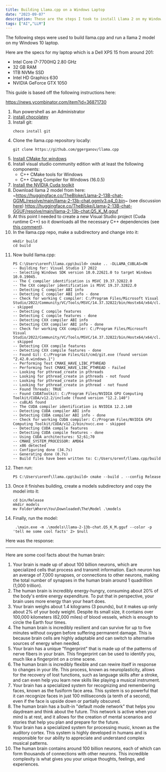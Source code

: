 ```yaml
---
title: Building Llama.cpp on a Windows Laptop
date: "2023-09-07"
description: These are the steps I took to install Llama 2 on my Windows laptop.
tags: ["AI","LLM"]
---
```

The following steps were used to build llama.cpp and run a llama 2 model on my Windows 10 laptop.

Here are the specs for my laptop which is a Dell XPS 15 from around 201:
* Intel Core i7-7700HQ 2.80 GHz
* 32 GB RAM
* 1TB NVMe SSD
* Intel HD Graphics 630
* NVIDIA GeForce GTX 1050

This guide is based off the following instructions here:

https://news.ycombinator.com/item?id=36871730

1. Run powershell as an Administrator
1. [install chocolatey](https://chocolatey.org/install#individual)
1. Install git: 
    ```
    choco install git
    ```
1. Clone the llama.cpp repository locally:
    ```
    git clone https://github.com/ggerganov/llama.cpp
    ```
1. [Install CMake for windows](https://cmake.org/download/)
1. Install visual studio community edition with at least the following components:
    * C++ CMake tools for Windows
    * C++ Clang Compiler for Windows (16.0.5)
1. [Install the NVIDIA Cuda toolkit](https://developer.nvidia.com/cuda-downloads)
1. Download llama 2 model from here: ~https://huggingface.co/TheBloke/Llama-2-13B-chat-GGML/resolve/main/llama-2-13b-chat.ggmlv3.q4_0.bin~ (see discussion [here](https://huggingface.co/TheBloke/Llama-2-13B-chat-GGML/discussions/14)) https://huggingface.co/TheBloke/Llama-2-13B-chat-GGUF/resolve/main/llama-2-13b-chat.Q5_K_M.gguf
1. At this point I needed to create a new Visual Studio project (Cuda runtime C++) so it downloads all the necessary C++ dependencies (see [this comment](https://stackoverflow.com/a/31619842)).
1. In the llama.cpp repo, make a subdirectory and change into it:
    ```
    mkdir build
    cd build
    ```
1. Now build llama.cpp:
    ```
    PS C:\Users\orenf\llama.cpp\build> cmake .. -DLLAMA_CUBLAS=ON
    -- Building for: Visual Studio 17 2022
    -- Selecting Windows SDK version 10.0.22621.0 to target Windows 10.0.19045.
    -- The C compiler identification is MSVC 19.37.32822.0
    -- The CXX compiler identification is MSVC 19.37.32822.0
    -- Detecting C compiler ABI info
    -- Detecting C compiler ABI info - done
    -- Check for working C compiler: C:/Program Files/Microsoft Visual Studio/2022/Community/VC/Tools/MSVC/14.37.32822/bin/Hostx64/x64/cl.exe - skipped
    -- Detecting C compile features
    -- Detecting C compile features - done
    -- Detecting CXX compiler ABI info
    -- Detecting CXX compiler ABI info - done
    -- Check for working CXX compiler: C:/Program Files/Microsoft Visual Studio/2022/Community/VC/Tools/MSVC/14.37.32822/bin/Hostx64/x64/cl.exe - skipped
    -- Detecting CXX compile features
    -- Detecting CXX compile features - done
    -- Found Git: C:/Program Files/Git/cmd/git.exe (found version "2.42.0.windows.1")
    -- Performing Test CMAKE_HAVE_LIBC_PTHREAD
    -- Performing Test CMAKE_HAVE_LIBC_PTHREAD - Failed
    -- Looking for pthread_create in pthreads
    -- Looking for pthread_create in pthreads - not found
    -- Looking for pthread_create in pthread
    -- Looking for pthread_create in pthread - not found
    -- Found Threads: TRUE
    -- Found CUDAToolkit: C:/Program Files/NVIDIA GPU Computing Toolkit/CUDA/v12.2/include (found version "12.2.140")
    -- cuBLAS found
    -- The CUDA compiler identification is NVIDIA 12.2.140
    -- Detecting CUDA compiler ABI info
    -- Detecting CUDA compiler ABI info - done
    -- Check for working CUDA compiler: C:/Program Files/NVIDIA GPU Computing Toolkit/CUDA/v12.2/bin/nvcc.exe - skipped
    -- Detecting CUDA compile features
    -- Detecting CUDA compile features - done
    -- Using CUDA architectures: 52;61;70
    -- CMAKE_SYSTEM_PROCESSOR: AMD64
    -- x86 detected
    -- Configuring done (34.7s)
    -- Generating done (0.7s)
    -- Build files have been written to: C:/Users/orenf/llama.cpp/build
    ```
1. Then run:
    ```
    PS C:\Users\orenf\llama.cpp\build> cmake --build . --config Release
    ```
1. Once it finishes building, create a models subdirectory and copy the model into it:
    ```
    cd bin/Release
    mkdir models
    mv Folder\Where\You\Downloaded\The\Model .\models
    ```
1. Finally, run the model:
    ```
     .\main.exe -m .\models\llama-2-13b-chat.Q5_K_M.gguf --color -p 'tell me some cool facts' 2> $null
    ```
Here was the response:
<hr />
Here are some cool facts about the human brain:

1. Your brain is made up of about 100 billion neurons, which are specialized cells that process and transmit information. Each neuron has an average of 7,000 synapses, or connections to other neurons, making the total number of synapses in the human brain around 1 quadrillion (1,000 trillion).
2. The human brain is incredibly energy-hungry, consuming about 20% of the body's entire energy expenditure. To put that in perspective, your brain uses more energy than your heart does.
3. Your brain weighs about 1.4 kilograms (3 pounds), but it makes up only about 2% of your body weight. Despite its small size, it contains over 100,000 kilometers (62,000 miles) of blood vessels, which is enough to circle the Earth four times.
4. The human brain is incredibly resilient and can survive for up to five minutes without oxygen before suffering permanent damage. This is because brain cells are highly adaptable and can switch to alternative sources of energy when needed.
5. Your brain has a unique "fingerprint" that is made up of the patterns of nerve fibers in your brain. This fingerprint can be used to identify you, much like a fingerprint on a crime scene.
6. The human brain is incredibly flexible and can rewire itself in response to changes in your life. This process, known as neuroplasticity, allows for the recovery of lost functions, such as language skills after a stroke, and can even help you learn new skills like playing a musical instrument.
7. Your brain has a specialized system for recognizing and remembering faces, known as the fusiform face area. This system is so powerful that it can recognize faces in just 100 milliseconds (a tenth of a second), even if the face is upside down or partially obscured.
8. The human brain has a built-in "default mode network" that helps you daydream and think about the future. This network is active when your mind is at rest, and it allows for the creation of mental scenarios and stories that help you plan and prepare for the future.
9. Your brain has a specialized system for processing music, known as the auditory cortex. This system is highly developed in humans and is responsible for our ability to appreciate and understand complex musical patterns.
10. The human brain contains around 100 billion neurons, each of which can form thousands of connections with other neurons. This incredible complexity is what gives you your unique thoughts, feelings, and experiences.